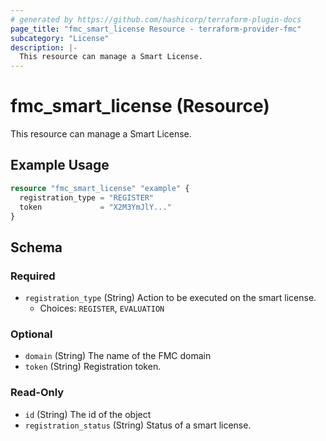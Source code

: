 ```yaml
---
# generated by https://github.com/hashicorp/terraform-plugin-docs
page_title: "fmc_smart_license Resource - terraform-provider-fmc"
subcategory: "License"
description: |-
  This resource can manage a Smart License.
---
```


# fmc_smart_license (Resource)

This resource can manage a Smart License.

## Example Usage

```terraform
resource "fmc_smart_license" "example" {
  registration_type = "REGISTER"
  token             = "X2M3YmJlY..."
}
```

<!-- schema generated by tfplugindocs -->
## Schema

### Required

- `registration_type` (String) Action to be executed on the smart license.
  - Choices: `REGISTER`, `EVALUATION`

### Optional

- `domain` (String) The name of the FMC domain
- `token` (String) Registration token.

### Read-Only

- `id` (String) The id of the object
- `registration_status` (String) Status of a smart license.
